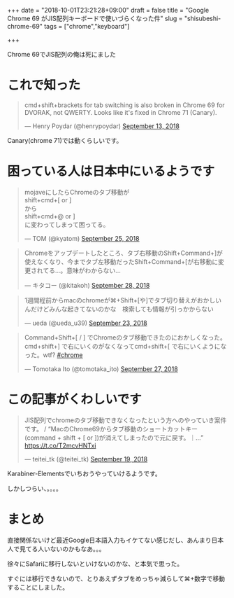 +++
date = "2018-10-01T23:21:28+09:00"
draft = false
title = "Google Chrome 69 がJIS配列キーボードで使いづらくなった件"
slug = "shisubeshi-chrome-69"
tags = ["chrome","keyboard"]

+++

Chrome 69でJIS配列の俺は死にました

<!--more-->


# これで知った

<blockquote class="twitter-tweet" data-lang="en"><p lang="en" dir="ltr">cmd+shift+brackets for tab switching is also broken in Chrome 69 for DVORAK, not QWERTY. Looks like it&#39;s fixed in Chrome 71 (Canary).</p>&mdash; Henry Poydar (@henrypoydar) <a href="https://twitter.com/henrypoydar/status/1040237180348715013?ref_src=twsrc%5Etfw">September 13, 2018</a></blockquote>
<script async src="https://platform.twitter.com/widgets.js" charset="utf-8"></script>

Canary(chrome 71)では動くらしいです。

# 困っている人は日本中にいるようです

<blockquote class="twitter-tweet" data-lang="en"><p lang="ja" dir="ltr">mojaveにしたらChromeのタブ移動が<br>shift+cmd+[ or ]<br>から<br>shift+cmd+@ or ]<br>に変わってしまって困ってる。</p>&mdash; TOM (@kyatom) <a href="https://twitter.com/kyatom/status/1044443523418742785?ref_src=twsrc%5Etfw">September 25, 2018</a></blockquote>
<script async src="https://platform.twitter.com/widgets.js" charset="utf-8"></script>

<blockquote class="twitter-tweet" data-lang="en"><p lang="ja" dir="ltr">Chromeをアップデートしたところ、タブ右移動のShift+Command+]が使えなくなり、今までタブ左移動だったShift+Command+[が右移動に変更されてる…。意味がわからない…</p>&mdash; キタコー (@kitakoh) <a href="https://twitter.com/kitakoh/status/1045593985111093248?ref_src=twsrc%5Etfw">September 28, 2018</a></blockquote>
<script async src="https://platform.twitter.com/widgets.js" charset="utf-8"></script>

<blockquote class="twitter-tweet" data-lang="en"><p lang="ja" dir="ltr">1週間程前からmacのchromeが⌘+Shift+[や]でタブ切り替えがおかしいんだけどみんな起きてないのかな　検索しても情報が引っかからない</p>&mdash; ueda (@ueda_u39) <a href="https://twitter.com/ueda_u39/status/1043854866777395201?ref_src=twsrc%5Etfw">September 23, 2018</a></blockquote>
<script async src="https://platform.twitter.com/widgets.js" charset="utf-8"></script>

<blockquote class="twitter-tweet" data-lang="en"><p lang="ja" dir="ltr">Command+Shift+[ / ] でChromeのタブ移動できたのにおかしくなった。cmd+shift+] で右にいくのがなくなってcmd+shift+[ で右にいくようになった。wtf? <a href="https://twitter.com/hashtag/chrome?src=hash&amp;ref_src=twsrc%5Etfw">#chrome</a></p>&mdash; Tomotaka Ito (@tomotaka_ito) <a href="https://twitter.com/tomotaka_ito/status/1045273679670607872?ref_src=twsrc%5Etfw">September 27, 2018</a></blockquote>
<script async src="https://platform.twitter.com/widgets.js" charset="utf-8"></script>


# この記事がくわしいです

<blockquote class="twitter-tweet" data-lang="en"><p lang="ja" dir="ltr">JIS配列でchromeのタブ移動できなくなったという方へのやっていき案件です。 / “MacのChrome69からタブ移動のショートカットキー(command + shift + [ or ])が消えてしまったので元に戻す。｜…” <a href="https://t.co/T2mcvHNTxi">https://t.co/T2mcvHNTxi</a></p>&mdash; teitei_tk (@teitei_tk) <a href="https://twitter.com/teitei_tk/status/1042260807281598464?ref_src=twsrc%5Etfw">September 19, 2018</a></blockquote>
<script async src="https://platform.twitter.com/widgets.js" charset="utf-8"></script>


Karabiner-Elementsでいちおうやっていけるようです。

しかしつらい、。。。。

# まとめ


直接関係ないけど最近Google日本語入力もイケてない感じだし、あんまり日本人で見てる人いないのかもなあ。。。

徐々にSafariに移行しないといけないのかな、と本気で思った。

すぐには移行できないので、とりあえずタブをめっちゃ減らして⌘+数字で移動することにしました。

<script type="text/javascript" src="/js/prism.js" async></script>
